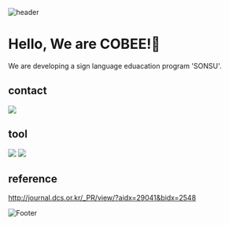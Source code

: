 ![header](https://capsule-render.vercel.app/api?type=waving&color=timeGradient&height=300&section=header&text=SONSU%20&fontSize=90)
# Hello, We are COBEE!👋

We are developing a sign language eduacation program 'SONSU'.

## contact
[![](https://img.shields.io/badge/-gmail-grey?logo=gmail)](mailto:"teamcobee@gmail.com")


## tool
<img src="https://img.shields.io/badge/React-61DAFB?style=flat&logo=react&logoColor=FFFFFF"/>
<img src="https://img.shields.io/badge/anaconda-61DAFB?style=flat&logo=react&logoColor=#44A833"/>

## reference
http://journal.dcs.or.kr/_PR/view/?aidx=29041&bidx=2548


![Footer](https://capsule-render.vercel.app/api?type=waving&color=timeGradient&height=200&section=footer)
